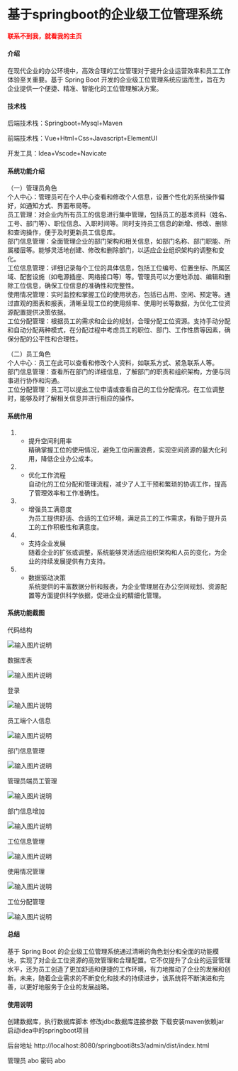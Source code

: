# 基于springboot的企业级工位管理系统

<h4 style='color:red'>联系不到我，就看我的主页 </h4> 
 
#### 介绍

在现代企业的办公环境中，高效合理的工位管理对于提升企业运营效率和员工工作体验至关重要。基于 Spring Boot 开发的企业级工位管理系统应运而生，旨在为企业提供一个便捷、精准、智能化的工位管理解决方案。

#### 技术栈

后端技术栈：Springboot+Mysql+Maven

前端技术栈：Vue+Html+Css+Javascript+ElementUI

开发工具：Idea+Vscode+Navicate

#### 系统功能介绍

（一）管理员角色  
个人中心：管理员可在个人中心查看和修改个人信息，设置个性化的系统操作偏好，如通知方式、界面布局等。  
员工管理：对企业内所有员工的信息进行集中管理，包括员工的基本资料（姓名、工号、部门等）、职位信息、入职时间等。同时支持员工信息的新增、修改、删除和查询操作，便于及时更新员工信息库。  
部门信息管理：全面管理企业的部门架构和相关信息，如部门名称、部门职能、所属楼层等。能够灵活地创建、修改和删除部门，以适应企业组织架构的调整和变化。  
工位信息管理：详细记录每个工位的具体信息，包括工位编号、位置坐标、所属区域、配套设施（如电源插座、网络接口等）等。管理员可以方便地添加、编辑和删除工位信息，确保工位信息的准确性和完整性。  
使用情况管理：实时监控和掌握工位的使用状态，包括已占用、空闲、预定等。通过直观的图表和报表，清晰呈现工位的使用频率、使用时长等数据，为优化工位资源配置提供决策依据。  
工位分配管理：根据员工的需求和企业的规划，合理分配工位资源。支持手动分配和自动分配两种模式，在分配过程中考虑员工的职位、部门、工作性质等因素，确保分配的公平性和合理性。  

（二）员工角色  
个人中心：员工在此可以查看和修改个人资料，如联系方式、紧急联系人等。  
部门信息管理：查看所在部门的详细信息，了解部门的职责和组织架构，方便与同事进行协作和沟通。  
工位分配管理：员工可以提出工位申请或查看自己的工位分配情况。在工位调整时，能够及时了解相关信息并进行相应的操作。  

#### 系统作用



1. - 提升空间利用率  
精确掌握工位的使用情况，避免工位闲置浪费，实现空间资源的最大化利用，降低企业办公成本。  
1. - 优化工作流程  
自动化的工位分配和管理流程，减少了人工干预和繁琐的协调工作，提高了管理效率和工作准确性。  
1. - 增强员工满意度  
为员工提供舒适、合适的工位环境，满足员工的工作需求，有助于提升员工的工作积极性和满意度。  
1. - 支持企业发展  
随着企业的扩张或调整，系统能够灵活适应组织架构和人员的变化，为企业的持续发展提供有力支持。  
1. - 数据驱动决策  
系统提供的丰富数据分析和报表，为企业管理层在办公空间规划、资源配置等方面提供科学依据，促进企业的精细化管理。  



#### 系统功能截图

代码结构

![输入图片说明](images/8ad10d27c3a2440eb803cafd15f4c32.png)

数据库表

![输入图片说明](images/32d1d6b7fc72fbd5087048ae9a65999.png)

登录

![输入图片说明](images/01bf35326091a840dba85013bb14afb.png)

员工端个人信息

![输入图片说明](images/b7712b24293f22c09954c18e1b05f90.png)

部门信息管理

![输入图片说明](images/dab7367e69f32d38f5154df3354528a.png)

管理员端员工管理

![输入图片说明](images/4e2f95591d70d8f4dc904c60367998f.png)

部门信息增加

![输入图片说明](images/ba95a811600de951164a13e850d87f7.png)

工位信息管理

![输入图片说明](images/52eac48baa855aa0f5b7254df8a91c9.png)

使用情况管理

![输入图片说明](images/f64c494cf91809ec01322ec9e4d1eb1.png)

工位分配管理

![输入图片说明](images/ec8a660c413a0f2434e5ba51e2b9ec5.png)

#### 总结

基于 Spring Boot 的企业级工位管理系统通过清晰的角色划分和全面的功能模块，实现了对企业工位资源的高效管理和合理配置。它不仅提升了企业的运营管理水平，还为员工创造了更加舒适和便捷的工作环境，有力地推动了企业的发展和创新。未来，随着企业需求的不断变化和技术的持续进步，该系统将不断演进和完善，以更好地服务于企业的发展战略。

#### 使用说明

创建数据库，执行数据库脚本 修改jdbc数据库连接参数 下载安装maven依赖jar 启动idea中的springboot项目

后台地址
http://localhost:8080/springbooti8ts3/admin/dist/index.html

管理员  abo 密码 abo